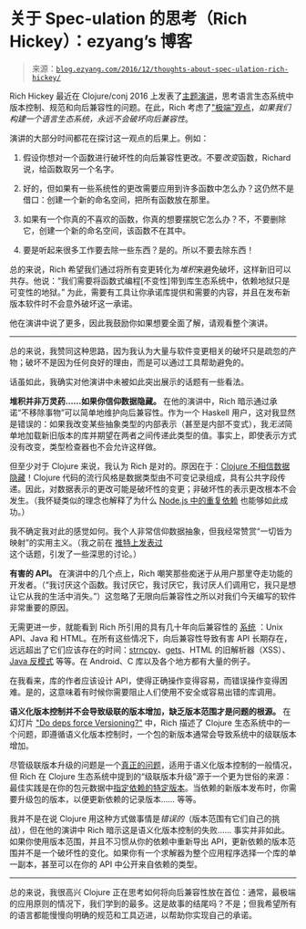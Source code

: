 <!--yml

category: 未分类

date: 2024-07-01 18:17:03

-->

# 关于 Spec-ulation 的思考（Rich Hickey）：ezyang’s 博客

> 来源：[`blog.ezyang.com/2016/12/thoughts-about-spec-ulation-rich-hickey/`](http://blog.ezyang.com/2016/12/thoughts-about-spec-ulation-rich-hickey/)

Rich Hickey 最近在 Clojure/conj 2016 上发表了[主题演讲](https://www.youtube.com/watch?v=oyLBGkS5ICk)，思考语言生态系统中版本控制、规范和向后兼容性的问题。在此，Rich 考虑了["极端"观点](http://blog.ezyang.com/2012/11/extremist-programming/)，*如果我们构建一个语言生态系统，永远不会破坏向后兼容性*。

演讲的大部分时间都花在探讨这一观点的后果上。例如：

1.  假设你想对一个函数进行破坏性的向后兼容性更改。不要*改变*函数，Richard 说，给函数取另一个名字。

1.  好的，但如果有一些系统性的更改需要应用到许多函数中怎么办？这仍然不是借口：创建一个新的命名空间，把所有函数放在那里。

1.  如果有一个你真的不喜欢的函数，你真的想要摆脱它怎么办？不，不要删除它，创建一个新的命名空间，该函数不在其中。

1.  要是听起来很多工作要去除一些东西？是的。所以不要去除东西！

总的来说，Rich 希望我们通过将所有变更转化为*堆积*来避免破坏，这样新旧可以共存。他说：“我们需要将函数式编程[不变性]带到库生态系统中，依赖地狱只是可变性的地狱。” 为此，需要有工具让你承诺库提供和需要的内容，并且在发布新版本软件时不会意外破坏这一承诺。

他在演讲中说了更多，因此我鼓励你如果想要全面了解，请观看整个演讲。

* * *

总的来说，我赞同这种思路，因为我认为大量与软件变更相关的破坏只是疏忽的产物；破坏不是因为任何良好的理由，而是可以通过工具帮助避免的。

话虽如此，我确实对他演讲中未被如此突出展示的话题有一些看法。

**堆积并非万灵药……如果你信仰数据隐藏。** 在他的演讲中，Rich 暗示通过承诺“不移除事物”可以简单地维护向后兼容性。作为一个 Haskell 用户，这对我显然是错误的：如果我改变某些抽象类型的内部表示（甚至是内部不变式），我*无法*简单地加载新旧版本的库并期望在两者之间传递此类型的值。事实上，即使表示方式没有改变，类型检查器也不会允许这样做。

但至少对于 Clojure 来说，我认为 Rich 是对的。原因在于：[Clojure 不相信数据隐藏](http://codequarterly.com/2011/rich-hickey/)！Clojure 代码的流行风格是数据类型由不可变记录组成，具有公共字段传递。因此，对数据表示的更改可能是破坏性的变更；非破坏性的表示更改根本不会发生。（我怀疑类似的理念也解释了为什么 [Node.js 中的重复依赖](http://stackoverflow.com/questions/25268545/why-does-npms-policy-of-duplicated-dependencies-work) 也能够如此成功。）

我不确定我对此的感觉如何。我个人非常信仰数据抽象，但我经常赞赏“一切皆为映射”的实用主义。（我之前在 [推特上发表过](https://twitter.com/ezyang/status/809704816150597633) 这个话题，引发了一些深思的讨论。）

**有害的 API。** 在演讲中的几个点上，Rich 嘲笑那些痴迷于从用户那里夺走功能的开发者。（“我讨厌这个函数。我讨厌它，我讨厌它，我讨厌人们调用它，我只是想让它从我的生活中消失。”）这忽略了无限向后兼容性之所以对我们今天编写的软件非常重要的原因。

无需更进一步，就能看到 Rich 所引用的具有几十年向后兼容性的 [系统](https://youtu.be/oyLBGkS5ICk?t=1h8m18s) ：Unix API、Java 和 HTML。在所有这些情况下，向后兼容性导致有害 API 长期存在，远远超出了它们应该存在的时间：[strncpy](https://randomascii.wordpress.com/2013/04/03/stop-using-strncpy-already/)、[gets](http://stackoverflow.com/questions/1694036/why-is-the-gets-function-so-dangerous-that-it-should-not-be-used)、HTML 的旧解析器（XSS）、[Java 反模式](http://www.odi.ch/prog/design/newbies.php) 等等。在 Android、C 库以及各个地方都有大量的例子。

在我看来，库的作者应该设计 API，使得正确操作变得容易，而错误操作变得困难。是的，这意味着有时候你需要阻止人们使用不安全或容易出错的库调用。

**语义化版本控制并不会导致级联的版本增加，缺乏版本范围才是问题的根源。** 在幻灯片 ["Do deps force Versioning?"](https://youtu.be/oyLBGkS5ICk?t=13m49s) 中，Rich 描述了 Clojure 生态系统中的一个问题，即遵循语义化版本控制时，一个包的新版本通常会导致系统中的级联版本增加。

尽管级联版本升级的问题是一个[真正的问题](https://github.com/mojombo/semver/issues/148)，适用于语义化版本控制的一般情况，但 Rich 在 Clojure 生态系统中提到的“级联版本升级”源于一个更为世俗的来源：最佳实践是在你的包元数据中[指定依赖的特定版本](https://nelsonmorris.net/2012/07/31/do-not-use-version-ranges-in-project-clj.html)。当依赖的新版本发布时，你需要升级包的版本，以便更新依赖的记录版本…… 等等。

我并不是在说 Clojure 用这种方式做事情是*错误的*（版本范围有它们自己的挑战），但在他的演讲中 Rich 暗示这是语义化版本控制的失败…… 事实并非如此。如果你使用版本范围，并且不习惯从你的依赖中重新导出 API，更新依赖的版本范围并不是一个破坏性的变化。如果你有一个求解器为整个应用程序选择一个库的单一副本，甚至可以在你的 API 中公开来自依赖的类型。

* * *

总的来说，我很高兴 Clojure 正在思考如何将向后兼容性放在首位：通常，最极端的应用原则的情况下，我们学到的最多。这是故事的结尾吗？不是；但我希望所有的语言都能慢慢向明确的规范和工具迈进，以帮助你实现自己的承诺。
